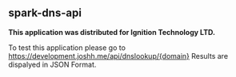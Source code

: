 ## spark-dns-api

**This application was distributed for Ignition Technology LTD.**

To test this application please go to https://development.joshh.me/api/dnslookup/{domain} 
Results are dispalyed in JSON Format.
